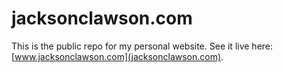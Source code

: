 # jacksonclawson.com

This is the public repo for my personal website. See it live here: [www.jacksonclawson.com](jacksonclawson.com).
